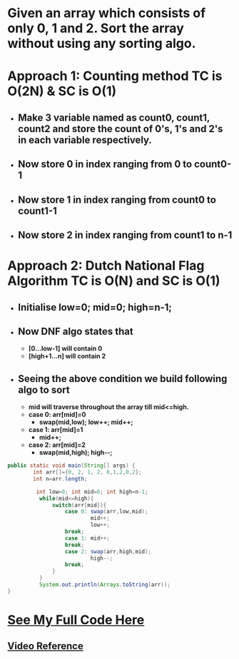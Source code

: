 # Given an array which consists of only 0, 1 and 2. Sort the array without using any sorting algo.

# Approach 1: **Counting method** TC is O(2N) & SC is O(1)

- ## Make 3 variable named as count0, count1, count2 and store the count of 0's, 1's and 2's in each variable respectively.
- ## Now store 0 in index ranging from **0 to count0-1**
- ## Now store 1 in index ranging from **count0 to count1-1**
- ## Now store 2 in index ranging from **count1 to n-1**

# Approach 2: **Dutch National Flag Algorithm** TC is O(N) and SC is O(1)

- ## Initialise low=0; mid=0; high=n-1;
- ## Now DNF algo states that
  - **[0...low-1] will contain 0**
  - **[high+1...n] will contain 2**
- ## Seeing the above condition we build following algo to sort
  - **mid will traverse throughout the array till mid<=high.**
  - **case 0: arr[mid]=0**
    - **swap(mid,low); low++; mid++;**
  - **case 1: arr[mid]=1**
    - **mid++;**
  - **case 2: arr[mid]=2**
    - **swap(mid,high); high--;**

```java
public static void main(String[] args) {
		int arr[]={0, 2, 1, 2, 0,1,2,0,2};
		int n=arr.length;

		 int low=0; int mid=0; int high=n-1;
	      while(mid<=high){
	          switch(arr[mid]){
	              case 0: swap(arr,low,mid);
	              		  mid++;
	              		  low++;
	              break;
	              case 1: mid++;
	              break;
	              case 2: swap(arr,high,mid);
	              		  high--;
	              break;
	          }
	      }
	      System.out.println(Arrays.toString(arr));
}
```

# **[See My Full Code Here](./DNF012.java)**

## **[Video Reference](https://youtu.be/oaVa-9wmpns)**
